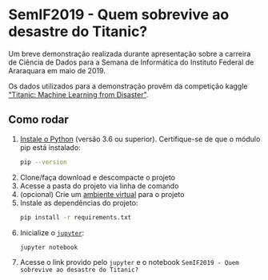 # SemIF2019 - Quem sobrevive ao desastre do Titanic?

Um breve demonstração realizada durante apresentação sobre a 
carreira de Ciência de Dados para a Semana de Informática do 
Instituto Federal de Araraquara em maio de 2019.

Os dados utilizados para a demonstração provêm da competição 
kaggle ["Titanic: Machine Learning from Disaster"](https://www.kaggle.com/c/titanic).

## Como rodar

1. [Instale o Python](https://www.python.org/downloads/) 
(versão 3.6 ou superior). Certifique-se de que o módulo pip está 
instalado:
    ```bash
    pip --version
    ```
1. Clone/faça download e descompacte o projeto
1. Acesse a pasta do projeto via linha de comando
1. (opcional) Crie um [ambiente virtual](https://realpython.com/python-virtual-environments-a-primer/) para o projeto
1. Instale as dependências do projeto:
    ```bash
    pip install -r requirements.txt 
    ```
1. Inicialize o [`jupyter`](https://jupyter-notebook.readthedocs.io/en/stable/examples/Notebook/Notebook%20Basics.html):
    ```bash
    jupyter notebook
    ```
1. Acesse o link provido pelo `jupyter` e o notebook `SemIF2019 - Quem sobrevive ao desastre do Titanic?`